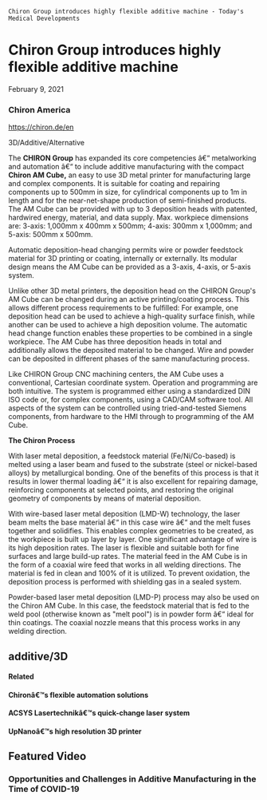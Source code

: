     Chiron Group introduces highly flexible additive machine - Today's Medical Developments             

Chiron Group introduces highly flexible additive machine
========================================================

February 9, 2021

### Chiron America

https://chiron.de/en

3D/Additive/Alternative

The **CHIRON Group** has expanded its core competencies â€“ metalworking and automation â€“ to include additive manufacturing with the compact **Chiron AM Cube,** an easy to use 3D metal printer for manufacturing large and complex components. It is suitable for coating and repairing components up to 500mm in size, for cylindrical components up to 1m in length and for the near-net-shape production of semi-finished products. The AM Cube can be provided with up to 3 deposition heads with patented, hardwired energy, material, and data supply. Max. workpiece dimensions are: 3-axis: 1,000mm x 400mm x 500mm; 4-axis: 300mm x 1,000mm; and 5-axis: 500mm x 500mm.  

Automatic deposition-head changing permits wire or powder feedstock material for 3D printing or coating, internally or externally. Its modular design means the AM Cube can be provided as a 3-axis, 4-axis, or 5-axis system.

Unlike other 3D metal printers, the deposition head on the CHIRON Group's AM Cube can be changed during an active printing/coating process. This allows different process requirements to be fulfilled: For example, one deposition head can be used to achieve a high-quality surface finish, while another can be used to achieve a high deposition volume. The automatic head change function enables these properties to be combined in a single workpiece. The AM Cube has three deposition heads in total and additionally allows the deposited material to be changed. Wire and powder can be deposited in different phases of the same manufacturing process.

Like CHIRON Group CNC machining centers, the AM Cube uses a conventional, Cartesian coordinate system. Operation and programming are both intuitive. The system is programmed either using a standardized DIN ISO code or, for complex components, using a CAD/CAM software tool. All aspects of the system can be controlled using tried-and-tested Siemens components, from hardware to the HMI through to programming of the AM Cube.

**The Chiron Process**

With laser metal deposition, a feedstock material (Fe/Ni/Co-based) is melted using a laser beam and fused to the substrate (steel or nickel-based alloys) by metallurgical bonding. One of the benefits of this process is that it results in lower thermal loading â€“ it is also excellent for repairing damage, reinforcing components at selected points, and restoring the original geometry of components by means of material deposition.

With wire-based laser metal deposition (LMD-W) technology, the laser beam melts the base material â€“ in this case wire â€“ and the melt fuses together and solidifies. This enables complex geometries to be created, as the workpiece is built up layer by layer. One significant advantage of wire is its high deposition rates. The laser is flexible and suitable both for fine surfaces and large build-up rates. The material feed in the AM Cube is in the form of a coaxial wire feed that works in all welding directions. The material is fed in clean and 100% of it is utilized. To prevent oxidation, the deposition process is performed with shielding gas in a sealed system.

Powder-based laser metal deposition (LMD-P) process may also be used on the Chiron AM Cube. In this case, the feedstock material that is fed to the weld pool (otherwise known as "melt pool") is in powder form â€“ ideal for thin coatings. The coaxial nozzle means that this process works in any welding direction.  

additive/3D
-----------

#### Related

#### Chironâ€™s flexible automation solutions

#### ACSYS Lasertechnikâ€™s quick-change laser system

#### UpNanoâ€™s high resolution 3D printer

Featured Video
--------------

### Opportunities and Challenges in Additive Manufacturing in the Time of COVID-19